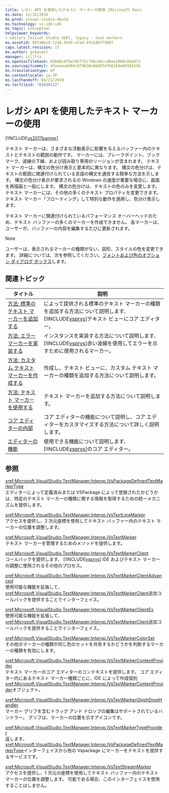 ```yaml
---
title: レガシ API を使用したテキスト マーカーの使用 |Microsoft Docs
ms.date: 11/15/2016
ms.prod: visual-studio-dev14
ms.technology: vs-ide-sdk
ms.topic: conceptual
helpviewer_keywords:
- editors [Visual Studio SDK], legacy - text markers
ms.assetid: 937a0b19-1216-45d5-a7ad-4fe1d6f73097
caps.latest.revision: 17
ms.author: gregvanl
manager: jillfra
ms.openlocfilehash: 03b68c0fbaf92ff2c768c36ccdbea1988c99a973
ms.sourcegitcommit: 47eeeeadd84c879636e9d48747b615de69384356
ms.translationtype: HT
ms.contentlocale: ja-JP
ms.lasthandoff: 04/23/2019
ms.locfileid: "63430112"
---
```

# <a name="using-text-markers-with-the-legacy-api"></a>レガシ API を使用したテキスト マーカーの使用
[!INCLUDE[vs2017banner](../includes/vs2017banner.md)]

テキスト マーカーは、さまざまな浮動表示に影響を与えるバッファー内のテキストとテキストの範囲の動作です。 マーカーには、ブレークポイント、ブックマーク、波線の下線、および読み取り専用のリージョンが含まれます。 テキスト マーカーは、構文の色分け表示と基本的に異なります。 構文の色分けは、テキストの範囲に関連付けられている言語の構文を通信する簡単な方法を示します。 構文の色分け表示が要求されるの Windows の速度が重要な場合に、画面を再描画と一般にします。 構文の色分けは、テキストの色のみを変更します。 テキスト マーカーには、その他の多くのテキスト プロパティを変更できます。 テキスト マーカー「フローティング」して特別な動作を適用し、色分け表示します。  
  
 テキスト マーカーに関連付けられているパフォーマンス オーバーヘッドのため、テキスト バッファーの多くのマーカーを作成できません。 各マーカーは、ユーザーが、バッファーの内容を編集するたびに更新されます。  
  
> [!NOTE]
> ユーザーは、表示されるマーカーの種類がない、図形、スタイルの色を変更できます。 詳細については、次を参照してください。[フォントおよび色のオプション ダイアログ ボックス](../ide/reference/fonts-and-colors-environment-options-dialog-box.md)します。  
  
## <a name="related-topics"></a>関連トピック  
  
|タイトル|説明|  
|-----------|-----------------|  
|[方法: 標準のテキスト マーカーを追加する](../extensibility/how-to-add-standard-text-markers.md)|によって提供される標準のテキスト マーカーの種類を追加する方法について説明します、[!INCLUDE[vsprvs](../includes/vsprvs-md.md)]テキスト ビューにコア エディター。|  
|[方法: エラー マーカーを実装する](../extensibility/how-to-implement-error-markers.md)|インスタンスを実装する方法について説明します、[!INCLUDE[vsprvs](../includes/vsprvs-md.md)]赤い波線を使用してエラーを示すために使用されるマーカー。|  
|[方法: カスタム テキスト マーカーを作成する](../extensibility/how-to-create-custom-text-markers.md)|作成し、テキスト ビューに、カスタム テキスト マーカーの種類を追加する方法について説明します。|  
|[方法: テキスト マーカーを使用する](../extensibility/how-to-use-text-markers.md)|テキスト マーカーを追加する方法について説明します。|  
|[コア エディターの内部](../extensibility/inside-the-core-editor.md)|コア エディターの機能について説明し、コア エディターをカスタマイズする方法について詳しく説明します。|  
|[エディターの機能](http://msdn.microsoft.com/bdac940d-1f14-4019-a01f-fd0bb3dc7198)|使用できる機能について説明します、[!INCLUDE[vsprvs](../includes/vsprvs-md.md)]のコア エディター。|  
  
## <a name="reference"></a>参照  
 <xref:Microsoft.VisualStudio.TextManager.Interop.IVsPackageDefinedTextMarkerType>  
 エディターによって定義済みまたは VSPackage によって登録されたかどうかは、特定のテキスト マーカーの種類に関する情報を取得するための統一メカニズムを提供します。  
  
 <xref:Microsoft.VisualStudio.TextManager.Interop.IVsTextLineMarker>  
 アクセスを提供し、2 次元座標を使用してテキスト バッファー内のテキスト マーカーの位置を調整します。  
  
 <xref:Microsoft.VisualStudio.TextManager.Interop.IVsTextMarker>  
 テキスト マーカーを管理するためのメソッドを提供します。  
  
 <xref:Microsoft.VisualStudio.TextManager.Interop.IVsTextMarkerClient>  
 コールバックを提供します、 [!INCLUDE[vsprvs](../includes/vsprvs-md.md)] IDE およびテキスト マーカーの調整に使用されるその他のプロセス。  
  
 <xref:Microsoft.VisualStudio.TextManager.Interop.IVsTextMarkerClientAdvanced>  
 使用可能な機能を拡張して、<xref:Microsoft.VisualStudio.TextManager.Interop.IVsTextMarkerClient>追加コールバックを提供することでインターフェイス。  
  
 <xref:Microsoft.VisualStudio.TextManager.Interop.IVsTextMarkerClientEx>  
 使用可能な機能を拡張して、<xref:Microsoft.VisualStudio.TextManager.Interop.IVsTextMarkerClient>追加コールバックを提供することでインターフェイス。  
  
 <xref:Microsoft.VisualStudio.TextManager.Interop.IVsTextMarkerColorSet>  
 その他のマーカーの種類が同じ色のセットを共有するかどうかを判断するマーカーの種類を有効にします。  
  
 <xref:Microsoft.VisualStudio.TextManager.Interop.IVsTextMarkerContextProvider>  
 テキスト マーカーのコア エディターのコンテキストを提供します。 コア エディター内にあるテキスト マーカー種類ごとに、IDE によって作成個別<xref:Microsoft.VisualStudio.TextManager.Interop.IVsTextMarkerContextProvider>オブジェクト。  
  
 <xref:Microsoft.VisualStudio.TextManager.Interop.IVsTextMarkerGlyphDropHandler>  
 マーカー グリフを含むドラッグ アンド ドロップの編集はサポートされているハンドラー。 グリフは、マーカーの位置を示すアイコンです。  
  
 <xref:Microsoft.VisualStudio.TextManager.Interop.IVsTextMarkerTypeProvider>  
 返します、<xref:Microsoft.VisualStudio.TextManager.Interop.IVsPackageDefinedTextMarkerType>インターフェイスから他の Vspackage にマーカーをテキストを提供するサービスです。  
  
 <xref:Microsoft.VisualStudio.TextManager.Interop.IVsTextStreamMarker>  
 アクセスを提供し、1 次元の座標を使用してテキスト バッファー内のテキスト マーカーの位置を調整します。 可能である場合、このインターフェイスを使用することはしません。
